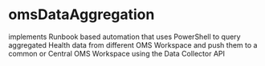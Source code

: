 # omsDataAggregation
implements Runbook based automation that uses PowerShell to query aggregated Health data from different OMS Workspace and push them to a common or Central OMS Workspace using the Data Collector API
